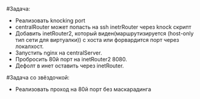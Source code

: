#Задача:
* Реализовать knocking port
* centralRouter может попасть на ssh inetrRouter через knock скрипт
* Добавить inetRouter2, который виден(маршрутизируется (host-only тип сети для виртуалки)) с хоста или форвардится порт через локалхост.
* Запустить nginx на centralServer.
* Пробросить 80й порт на inetRouter2 8080.
* Дефолт в инет оставить через inetRouter.

#Задача со звёздочкой:
* Реализовать проход на 80й порт без маскарадинга
